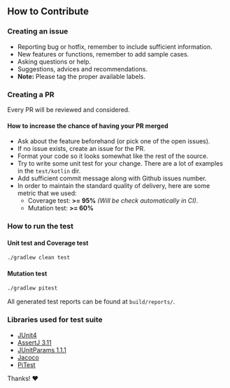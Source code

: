 ## How to Contribute


### Creating an issue
* Reporting bug or hotfix, remember to include sufficient information.
* New features or functions, remember to add sample cases.
* Asking questions or help.
* Suggestions, advices and recommendations.
* __Note:__ Please tag the proper available labels.


### Creating a PR
Every PR will be reviewed and considered.


#### How to increase the chance of having your PR merged

* Ask about the feature beforehand (or pick one of the open issues).
* If no issue exists, create an issue for the PR.
* Format your code so it looks somewhat like the rest of the source.
* Try to write some unit test for your change. There are a lot of examples in the `test/kotlin` dir.
* Add sufficient commit message along with Github issues number.
* In order to maintain the standard quality of delivery, here are some metric that we used:
	* Coverage test: __>= 95%__ _(Will be check automatically in CI)_.
	* Mutation test: __>= 60%__


### How to run the test

#### Unit test and Coverage test

```bash
./gradlew clean test
```

#### Mutation test

```bash
./gradlew pitest
```

All generated test reports can be found at `build/reports/`.


### Libraries used for test suite

- [JUnit4](https://junit.org/junit4/)
- [AssertJ 3.11](https://joel-costigliola.github.io/assertj/)
- [JUnitParams 1.1.1](http://pragmatists.github.io/JUnitParams/)
- [Jacoco](https://docs.gradle.org/current/userguide/jacoco_plugin.html)
- [PiTest](https://gradle-pitest-plugin.solidsoft.info/)

Thanks! :heart: